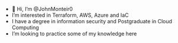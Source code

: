 - 👋 Hi, I’m @JohnMonteir0
- I’m interested in Terraform, AWS, Azure and IaC
- I have a degree in information security and Postgraduate in Cloud Computing
- I’m looking to practice some of my knowledge here

<!---
JohnMonteir0/JohnMonteir0 is a ✨ special ✨ repository because its `README.md` (this file) appears on your GitHub profile.
You can click the Preview link to take a look at your changes.
--->
